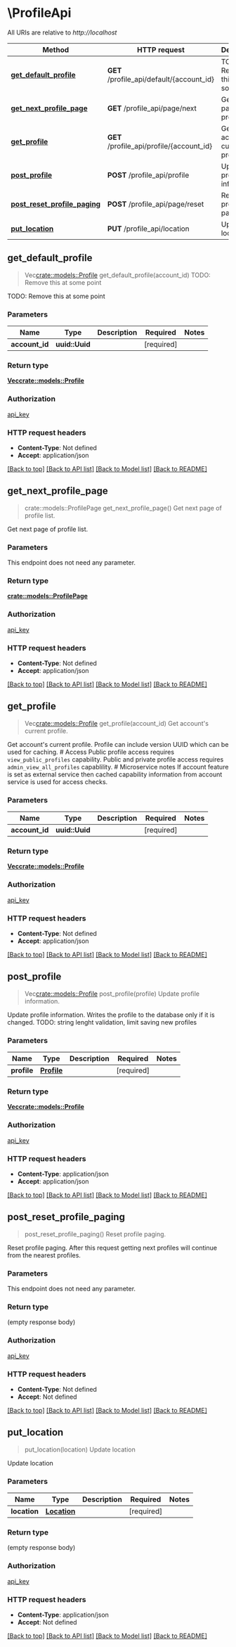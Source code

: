 # \ProfileApi

All URIs are relative to *http://localhost*

Method | HTTP request | Description
------------- | ------------- | -------------
[**get_default_profile**](ProfileApi.md#get_default_profile) | **GET** /profile_api/default/{account_id} | TODO: Remove this at some point
[**get_next_profile_page**](ProfileApi.md#get_next_profile_page) | **GET** /profile_api/page/next | Get next page of profile list.
[**get_profile**](ProfileApi.md#get_profile) | **GET** /profile_api/profile/{account_id} | Get account's current profile.
[**post_profile**](ProfileApi.md#post_profile) | **POST** /profile_api/profile | Update profile information.
[**post_reset_profile_paging**](ProfileApi.md#post_reset_profile_paging) | **POST** /profile_api/page/reset | Reset profile paging.
[**put_location**](ProfileApi.md#put_location) | **PUT** /profile_api/location | Update location



## get_default_profile

> Vec<crate::models::Profile> get_default_profile(account_id)
TODO: Remove this at some point

TODO: Remove this at some point

### Parameters


Name | Type | Description  | Required | Notes
------------- | ------------- | ------------- | ------------- | -------------
**account_id** | **uuid::Uuid** |  | [required] |

### Return type

[**Vec<crate::models::Profile>**](Profile.md)

### Authorization

[api_key](../README.md#api_key)

### HTTP request headers

- **Content-Type**: Not defined
- **Accept**: application/json

[[Back to top]](#) [[Back to API list]](../README.md#documentation-for-api-endpoints) [[Back to Model list]](../README.md#documentation-for-models) [[Back to README]](../README.md)


## get_next_profile_page

> crate::models::ProfilePage get_next_profile_page()
Get next page of profile list.

Get next page of profile list.

### Parameters

This endpoint does not need any parameter.

### Return type

[**crate::models::ProfilePage**](ProfilePage.md)

### Authorization

[api_key](../README.md#api_key)

### HTTP request headers

- **Content-Type**: Not defined
- **Accept**: application/json

[[Back to top]](#) [[Back to API list]](../README.md#documentation-for-api-endpoints) [[Back to Model list]](../README.md#documentation-for-models) [[Back to README]](../README.md)


## get_profile

> Vec<crate::models::Profile> get_profile(account_id)
Get account's current profile.

Get account's current profile.  Profile can include version UUID which can be used for caching.  # Access Public profile access requires `view_public_profiles` capability. Public and private profile access requires `admin_view_all_profiles` capablility.  # Microservice notes If account feature is set as external service then cached capability information from account service is used for access checks.

### Parameters


Name | Type | Description  | Required | Notes
------------- | ------------- | ------------- | ------------- | -------------
**account_id** | **uuid::Uuid** |  | [required] |

### Return type

[**Vec<crate::models::Profile>**](Profile.md)

### Authorization

[api_key](../README.md#api_key)

### HTTP request headers

- **Content-Type**: Not defined
- **Accept**: application/json

[[Back to top]](#) [[Back to API list]](../README.md#documentation-for-api-endpoints) [[Back to Model list]](../README.md#documentation-for-models) [[Back to README]](../README.md)


## post_profile

> Vec<crate::models::Profile> post_profile(profile)
Update profile information.

Update profile information.  Writes the profile to the database only if it is changed.  TODO: string lenght validation, limit saving new profiles

### Parameters


Name | Type | Description  | Required | Notes
------------- | ------------- | ------------- | ------------- | -------------
**profile** | [**Profile**](Profile.md) |  | [required] |

### Return type

[**Vec<crate::models::Profile>**](Profile.md)

### Authorization

[api_key](../README.md#api_key)

### HTTP request headers

- **Content-Type**: application/json
- **Accept**: application/json

[[Back to top]](#) [[Back to API list]](../README.md#documentation-for-api-endpoints) [[Back to Model list]](../README.md#documentation-for-models) [[Back to README]](../README.md)


## post_reset_profile_paging

> post_reset_profile_paging()
Reset profile paging.

Reset profile paging.  After this request getting next profiles will continue from the nearest profiles.

### Parameters

This endpoint does not need any parameter.

### Return type

 (empty response body)

### Authorization

[api_key](../README.md#api_key)

### HTTP request headers

- **Content-Type**: Not defined
- **Accept**: Not defined

[[Back to top]](#) [[Back to API list]](../README.md#documentation-for-api-endpoints) [[Back to Model list]](../README.md#documentation-for-models) [[Back to README]](../README.md)


## put_location

> put_location(location)
Update location

Update location

### Parameters


Name | Type | Description  | Required | Notes
------------- | ------------- | ------------- | ------------- | -------------
**location** | [**Location**](Location.md) |  | [required] |

### Return type

 (empty response body)

### Authorization

[api_key](../README.md#api_key)

### HTTP request headers

- **Content-Type**: application/json
- **Accept**: Not defined

[[Back to top]](#) [[Back to API list]](../README.md#documentation-for-api-endpoints) [[Back to Model list]](../README.md#documentation-for-models) [[Back to README]](../README.md)

